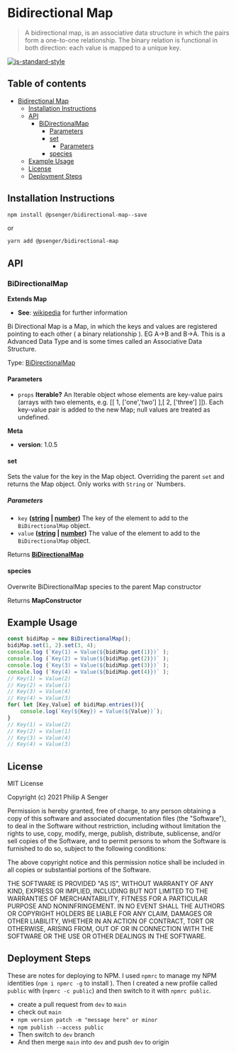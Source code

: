 # Bidirectional Map

> A bidirectional map, is an associative data structure in which the pairs form a one-to-one
> relationship. The binary relation is functional in both direction: each value is mapped to a
> unique key.

[![js-standard-style](https://img.shields.io/badge/code%20style-standard-brightgreen.svg)](http://standardjs.com)

<!--START_SECTION:toc-->

## Table of contents
- [Bidirectional Map](#bidirectional-map)
  * [Installation Instructions](#installation-instructions)
  * [API](#api)
    + [BiDirectionalMap](#bidirectionalmap)
      - [Parameters](#parameters)
      - [set](#set)
        * [Parameters](#parameters-1)
      - [species](#species)
  * [Example Usage](#example-usage)
  * [License](#license)
  * [Deployment Steps](#deployment-steps)

<!--END_SECTION:toc-->

<!--START_SECTION:file:INSTALLATION.md-->
## Installation Instructions

```bash
npm install @psenger/bidirectional-map--save
```

or

```bash
yarn add @psenger/bidirectional-map
```

<!--END_SECTION:file:INSTALLATION.md-->

<!--START_SECTION:jsdoc-->
## API

<!-- Generated by documentation.js. Update this documentation by updating the source code. -->

### BiDirectionalMap

**Extends Map**

*   **See**: [wikipedia][1] for further information

Bi Directional Map is a Map, in which the keys and values are registered pointing to each
other ( a binary relationship ). EG A->B and B->A. This is a Advanced Data Type and is some times
called an Associative Data Structure.

Type: [BiDirectionalMap][2]

#### Parameters

*   `props` **Iterable?** An Iterable object whose elements are key-value pairs (arrays with two elements, e.g. \[\[ 1, \['one','two'] ],\[ 2, \['three'] ]]). Each key-value pair is added to the new Map; null values are treated as undefined.

**Meta**

*   **version**: 1.0.5

#### set

Sets the value for the key in the Map object. Overriding the parent `set` and returns the Map
object. Only works with `String` or \`Numbers.

##### Parameters

*   `key` **([string][3] | [number][4])** The key of the element to add to the `BiDirectionalMap` object.
*   `value` **([string][3] | [number][4])** The value of the element to add to the `BiDirectionalMap` object.

Returns **[BiDirectionalMap][2]** 

#### species

Overwrite BiDirectionalMap species to the parent Map constructor

Returns **MapConstructor** 

[1]: https://en.wikipedia.org/wiki/Bidirectional_map

[2]: #bidirectionalmap

[3]: https://developer.mozilla.org/docs/Web/JavaScript/Reference/Global_Objects/String

[4]: https://developer.mozilla.org/docs/Web/JavaScript/Reference/Global_Objects/Number

<!--END_SECTION:jsdoc-->

<!--START_SECTION:file:TUTORIAL.md-->
## Example Usage

```javascript
const bidiMap = new BiDirectionalMap();
bidiMap.set(1, 2).set(3, 4);
console.log (`Key(1) = Value(${bidiMap.get(1)})` );
console.log (`Key(2) = Value(${bidiMap.get(2)})` );
console.log (`Key(3) = Value(${bidiMap.get(3)})` );
console.log (`Key(4) = Value(${bidiMap.get(4)})` );
// Key(1) = Value(2)
// Key(2) = Value(1)
// Key(3) = Value(4)
// Key(4) = Value(3)
for( let [Key,Value] of bidiMap.entries()){
    console.log(`Key(${Key}) = Value(${Value})`);
}
// Key(1) = Value(2)
// Key(2) = Value(1)
// Key(3) = Value(4)
// Key(4) = Value(3)
```

<!--END_SECTION:file:TUTORIAL.md-->

## License

<!--START_SECTION:file:LICENSE-->
MIT License

Copyright (c) 2021 Philip A Senger

Permission is hereby granted, free of charge, to any person obtaining a copy
of this software and associated documentation files (the "Software"), to deal
in the Software without restriction, including without limitation the rights
to use, copy, modify, merge, publish, distribute, sublicense, and/or sell
copies of the Software, and to permit persons to whom the Software is
furnished to do so, subject to the following conditions:

The above copyright notice and this permission notice shall be included in all
copies or substantial portions of the Software.

THE SOFTWARE IS PROVIDED "AS IS", WITHOUT WARRANTY OF ANY KIND, EXPRESS OR
IMPLIED, INCLUDING BUT NOT LIMITED TO THE WARRANTIES OF MERCHANTABILITY,
FITNESS FOR A PARTICULAR PURPOSE AND NONINFRINGEMENT. IN NO EVENT SHALL THE
AUTHORS OR COPYRIGHT HOLDERS BE LIABLE FOR ANY CLAIM, DAMAGES OR OTHER
LIABILITY, WHETHER IN AN ACTION OF CONTRACT, TORT OR OTHERWISE, ARISING FROM,
OUT OF OR IN CONNECTION WITH THE SOFTWARE OR THE USE OR OTHER DEALINGS IN THE
SOFTWARE.

<!--END_SECTION:file:LICENSE-->

## Deployment Steps

These are notes for deploying to NPM. I used `npmrc` to manage my NPM identities
(`npm i npmrc -g` to install ). Then I created a new profile called `public` with
(`npmrc -c public`) and then switch to it with `npmrc public`.

* create a pull request from `dev` to `main`
* check out `main`
* `npm version patch -m "message here" or minor`
* `npm publish --access public`
* Then switch to `dev` branch
* And then merge `main` into `dev` and push `dev` to origin
